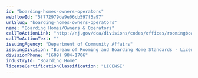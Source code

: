 ```yaml
---
id: "boarding-homes-owners-operators"
webflowId: "5f772979de9e06cb597f5a97"
urlSlug: "boarding-homes-owners-operators"
name: "Boarding Homes/Owners & Operators"
callToActionLink: "http://nj.gov/dca/divisions/codes/offices/roomingboarding.html"
callToActionText: ""
issuingAgency: "Department of Community Affairs"
issuingDivision: "Bureau of Rooming and Boarding Home Standards - Licensing:"
divisionPhone: "(609) 984-1706"
industryId: "Boarding Home"
licenseCertificationClassification: "LICENSE"
---
```


